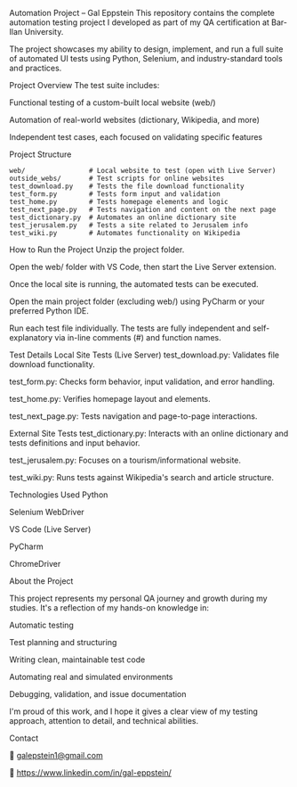 Automation Project – Gal Eppstein
This repository contains the complete automation testing project I developed as part of my QA certification at Bar-Ilan University.

The project showcases my ability to design, implement, and run a full suite of automated UI tests using Python, Selenium, and industry-standard tools and practices.

Project Overview
The test suite includes:

Functional testing of a custom-built local website (web/)

Automation of real-world websites (dictionary, Wikipedia, and more)

Independent test cases, each focused on validating specific features

Project Structure

```
web/                # Local website to test (open with Live Server)
outside_webs/       # Test scripts for online websites
test_download.py    # Tests the file download functionality
test_form.py        # Tests form input and validation
test_home.py        # Tests homepage elements and logic
test_next_page.py   # Tests navigation and content on the next page
test_dictionary.py  # Automates an online dictionary site
test_jerusalem.py   # Tests a site related to Jerusalem info
test_wiki.py        # Automates functionality on Wikipedia
```


How to Run the Project
Unzip the project folder.

Open the web/ folder with VS Code, then start the Live Server extension.

Once the local site is running, the automated tests can be executed.

Open the main project folder (excluding web/) using PyCharm or your preferred Python IDE.

Run each test file individually. The tests are fully independent and self-explanatory via in-line comments (#) and function names.

Test Details
Local Site Tests (Live Server)
test_download.py: Validates file download functionality.

test_form.py: Checks form behavior, input validation, and error handling.

test_home.py: Verifies homepage layout and elements.

test_next_page.py: Tests navigation and page-to-page interactions.

External Site Tests
test_dictionary.py: Interacts with an online dictionary and tests definitions and input behavior.

test_jerusalem.py: Focuses on a tourism/informational website.

test_wiki.py: Runs tests against Wikipedia's search and article structure.

Technologies Used
Python 

Selenium WebDriver

VS Code (Live Server)

PyCharm

ChromeDriver

About the Project

This project represents my personal QA journey and growth during my studies. It's a reflection of my hands-on knowledge in:

Automatic testing

Test planning and structuring

Writing clean, maintainable test code

Automating real and simulated environments

Debugging, validation, and issue documentation

I'm proud of this work, and I hope it gives a clear view of my testing approach, attention to detail, and technical abilities.

Contact

📧 galepstein1@gmail.com

💼 https://www.linkedin.com/in/gal-eppstein/

